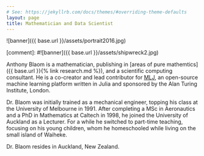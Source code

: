 ```yaml
---
# See: https://jekyllrb.com/docs/themes/#overriding-theme-defaults
layout: page
title: Mathematician and Data Scientist
---
```

![banner]({{ base.url }}/assets/portrait2016.jpg)

[comment]: #![banner]({{ base.url }}/assets/shipwreck2.jpg)

Anthony Blaom is a mathematician, publishing in [areas of pure
mathemtics]({{ base.url }}{% link research.md %}), and a scientific
computing consultant. He is a co-creator and lead contributor for
[MLJ](https://alan-turing-institute.github.io/MLJ.jl/dev/), an
open-source machine learning platform written in Julia and sponsored by
the Alan Turing Institute, London.

Dr. Blaom was initially trained as a mechanical engineer, topping his
class at the University of Melbourne in 1991. After completing a
MSc in Aeronautics and a
PhD in Mathematics at Caltech in 1998, he joined the University of
Auckland as a Lecturer.  For a while he switched
to part-time teaching, focusing on his young children,
whom he homeschooled while living on the small island of Waiheke.

Dr. Blaom resides in Auckland, New Zealand.



<!-- ![portrait]({{base.url}}/assets/portrait.jpg) -->
